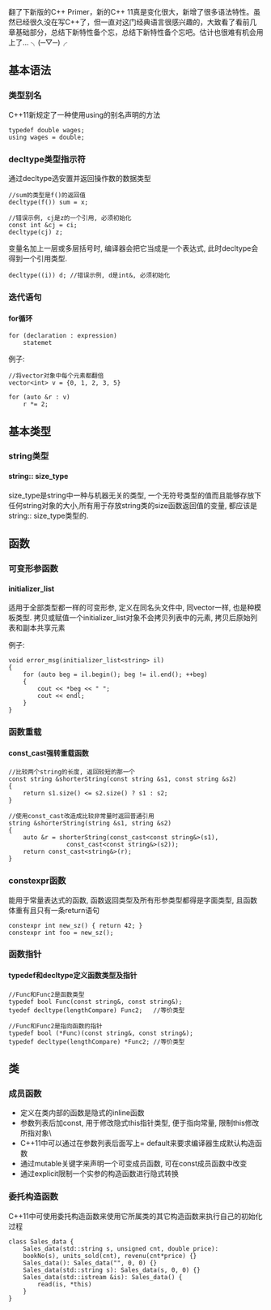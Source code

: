 翻了下新版的C++ Primer，新的C++ 11真是变化很大，新增了很多语法特性。虽然已经很久没在写C++了，但一直对这门经典语言很感兴趣的，大致看了看前几章基础部分，总结下新特性备个忘，总结下新特性备个忘吧。估计也很难有机会用上了... ╮(─▽─)╭

## 基本语法
### 类型别名
C++11新规定了一种使用using的别名声明的方法
```
typedef double wages;
using wages = double;
```

### decltype类型指示符
通过decltype选安置并返回操作数的数据类型
```
//sum的类型是f()的返回值
decltype(f()) sum = x;

//错误示例, cj是z的一个引用, 必须初始化
const int &cj = ci;
decltype(cj) z;
```
变量名加上一层或多层括号时, 编译器会把它当成是一个表达式, 此时decltype会得到一个引用类型.
```
decltype((i)) d; //错误示例, d是int&, 必须初始化
```

### 迭代语句
#### for循环
```
for (declaration : expression)
    statemet
```

例子:
```
//将vector对象中每个元素都翻倍
vector<int> v = {0, 1, 2, 3, 5}

for (auto &r : v)
    r *= 2;
```

## 基本类型
### string类型
#### string:: size_type
size_type是string中一种与机器无关的类型, 一个无符号类型的值而且能够存放下任何string对象的大小,所有用于存放string类的size函数返回值的变量, 都应该是string:: size_type类型的.

## 函数
### 可变形参函数
#### initializer_list
适用于全部类型都一样的可变形参, 定义在同名头文件中, 同vector一样, 也是种模板类型. 拷贝或赋值一个initializer_list对象不会拷贝列表中的元素, 拷贝后原始列表和副本共享元素

例子:
```
void error_msg(initializer_list<string> il)
{
	for (auto beg = il.begin(); beg != il.end(); ++beg)
	{
		cout << *beg << " ";
		cout << endl;
	}
}
```

### 函数重载
#### const_cast强转重载函数
```
//比较两个string的长度, 返回较短的那一个
const string &shorterString(const string &s1, const string &s2)
{
    return s1.size() <= s2.size() ? s1 : s2;
}

//使用const_cast改造成比较非常量时返回普通引用
string &shorterString(string &s1, string &s2)
{
    auto &r = shorterString(const_cast<const string&>(s1),
                const_cast<const string&>(s2));
    return const_cast<string&>(r);
}
```

### constexpr函数
能用于常量表达式的函数, 函数返回类型及所有形参类型都得是字面类型, 且函数体重有且只有一条return语句
```
constexpr int new_sz() { return 42; }
constexpr int foo = new_sz();
```

### 函数指针
#### typedef和decltype定义函数类型及指针
```
//Func和Func2是函数类型
typedef bool Func(const string&, const string&);
tyedef decltype(lengthCompare) Func2;   //等价类型

//Func和Func2是指向函数的指针
typedef bool (*Func)(const string&, const string&);
typedef decltype(lengthCompare) *Func2; //等价类型
```

## 类
### 成员函数
- 定义在类内部的函数是隐式的inline函数
- 参数列表后加const, 用于修改隐式this指针类型, 便于指向常量, 限制this修改所指对象\
- C++11中可以通过在参数列表后面写上= default来要求编译器生成默认构造函数
- 通过mutable关键字来声明一个可变成员函数, 可在const成员函数中改变
- 通过explicit限制一个实参的构造函数进行隐式转换

### 委托构造函数
C++11中可使用委托构造函数来使用它所属类的其它构造函数来执行自己的初始化过程
```
class Sales_data {
    Sales_data(std::string s, unsigned cnt, double price):
    bookNo(s), units_sold(cnt), revenu(cnt*price) {}
    Sales_data(): Sales_data("", 0, 0) {}
    Sales_data(std::string s): Sales_data(s, 0, 0) {}
    Sales_data(std::istream &is): Sales_data() {
        read(is, *this)
    }
}
```